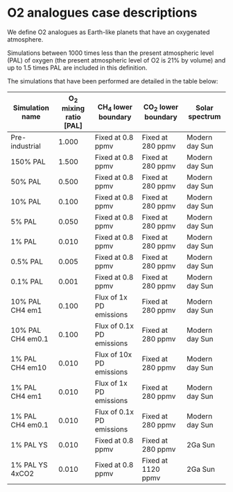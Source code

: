 # O2 analogues case descriptions
We define O2 analogues as Earth-like planets that have an oxygenated atmosphere.

Simulations between 1000 times less than the present atmospheric level (PAL) of oxygen (the present atmospheric level of O2 is 21% by volume) and up to 1.5 times PAL are included in this definition.

The simulations that have been performed are detailed in the table below:


| Simulation name   | O<sub>2</sub> mixing ratio [PAL] | CH<sub>4</sub> lower boundary        | CO<sub>2</sub> lower boundary | Solar spectrum |
| ---------------   | ---------------------- | -------------------------- | ------------------- | -------------- |
| Pre-industrial    | 1.000                  | Fixed at 0.8 ppmv          | Fixed at 280 ppmv   | Modern day Sun |
| 150% PAL          | 1.500                  | Fixed at 0.8 ppmv          | Fixed at 280 ppmv   | Modern day Sun |
| 50% PAL           | 0.500                  | Fixed at 0.8 ppmv          | Fixed at 280 ppmv   | Modern day Sun |
| 10% PAL           | 0.100                  | Fixed at 0.8 ppmv          | Fixed at 280 ppmv   | Modern day Sun |
| 5% PAL            | 0.050                  | Fixed at 0.8 ppmv          | Fixed at 280 ppmv   | Modern day Sun |
| 1% PAL            | 0.010                  | Fixed at 0.8 ppmv          | Fixed at 280 ppmv   | Modern day Sun |
| 0.5% PAL          | 0.005                  | Fixed at 0.8 ppmv          | Fixed at 280 ppmv   | Modern day Sun |
| 0.1% PAL          | 0.001                  | Fixed at 0.8 ppmv          | Fixed at 280 ppmv   | Modern day Sun |
| 10% PAL CH4 em1   | 0.100                  | Flux of 1x PD emissions    | Fixed at 280 ppmv   | Modern day Sun |
| 10% PAL CH4 em0.1 | 0.100                  | Flux of 0.1x PD emissions  | Fixed at 280 ppmv   | Modern day Sun |
| 1% PAL CH4 em10   | 0.010                  | Flux of 10x PD emissions   | Fixed at 280 ppmv   | Modern day Sun |
| 1% PAL CH4 em1    | 0.010                  | Flux of 1x PD emissions    | Fixed at 280 ppmv   | Modern day Sun |
| 1% PAL CH4 em0.1  | 0.010                  | Flux of 0.1x PD emissions  | Fixed at 280 ppmv   | Modern day Sun |
| 1% PAL YS         | 0.010                  | Fixed at 0.8 ppmv          | Fixed at 280 ppmv   | 2Ga Sun        |
| 1% PAL YS 4xCO2   | 0.010                  | Fixed at 0.8 ppmv          | Fixed at 1120 ppmv  | 2Ga Sun        |


